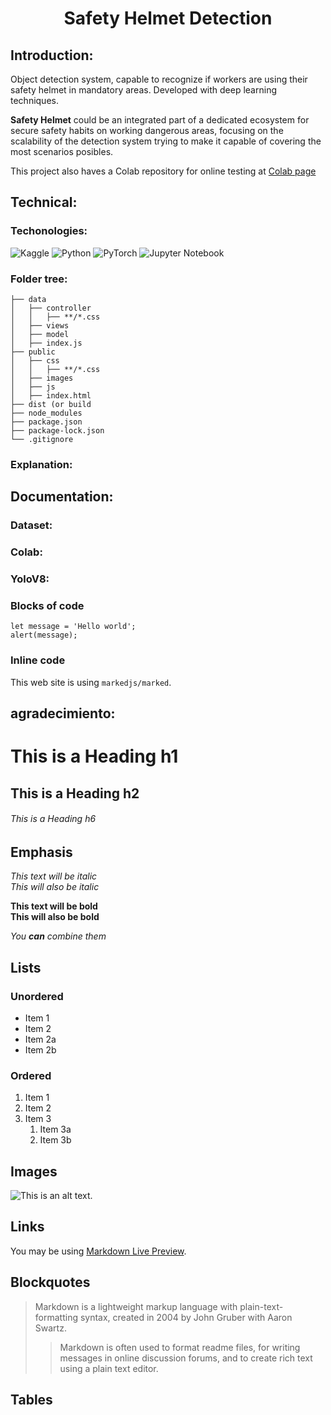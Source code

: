 
<h1 style="text-align: center;">Safety Helmet Detection </h1>

## Introduction:
Object detection system, capable to recognize if workers are using their safety helmet in mandatory areas. Developed with deep learning techniques.


**Safety Helmet** could be an integrated part of a dedicated ecosystem for secure safety habits on working dangerous areas, focusing on the scalability of the detection system trying to make it capable of covering the most scenarios posibles.

This project also haves a Colab repository for online testing at 
[Colab page](https://colab.research.google.com/drive/1JRMI-gtHzw-gFXSa3lsQNnJ9fDMumQEg?usp=sharing)


## Technical:

### Techonologies:

![Kaggle](https://img.shields.io/badge/Kaggle-035a7d?style=for-the-badge&logo=kaggle&logoColor=white)
![Python](https://img.shields.io/badge/python-3670A0?style=for-the-badge&logo=python&logoColor=ffdd54)
![PyTorch](https://img.shields.io/badge/PyTorch-%23EE4C2C.svg?style=for-the-badge&logo=PyTorch&logoColor=white)
![Jupyter Notebook](https://img.shields.io/badge/jupyter-%23FA0F00.svg?style=for-the-badge&logo=jupyter&logoColor=white)

### Folder tree:

    ├── data
    │   ├── controller
    │   │   ├── **/*.css
    │   ├── views
    │   ├── model
    │   ├── index.js
    ├── public
    │   ├── css
    │   │   ├── **/*.css
    │   ├── images
    │   ├── js
    │   ├── index.html
    ├── dist (or build
    ├── node_modules
    ├── package.json
    ├── package-lock.json
    └── .gitignore

### Explanation:

## Documentation:

### Dataset:

### Colab:

### YoloV8:

### Blocks of code

```
let message = 'Hello world';
alert(message);
```

### Inline code

This web site is using `markedjs/marked`.


## agradecimiento:

# This is a Heading h1
## This is a Heading h2
###### This is a Heading h6

## Emphasis

*This text will be italic*  
_This will also be italic_

**This text will be bold**  
__This will also be bold__

_You **can** combine them_

## Lists

### Unordered

* Item 1
* Item 2
* Item 2a
* Item 2b

### Ordered

1. Item 1
2. Item 2
3. Item 3
    1. Item 3a
    2. Item 3b

## Images

![This is an alt text.](/image/sample.webp "This is a sample image.")

## Links

You may be using [Markdown Live Preview](https://markdownlivepreview.com/).

## Blockquotes

> Markdown is a lightweight markup language with plain-text-formatting syntax, created in 2004 by John Gruber with Aaron Swartz.
>
>> Markdown is often used to format readme files, for writing messages in online discussion forums, and to create rich text using a plain text editor.

## Tables



